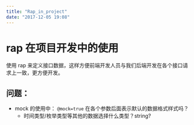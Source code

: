 ```yaml
---
title: "Rap_in_project"
date: "2017-12-05 19:08"
---
```


# rap 在项目开发中的使用

使用 rap 来定义接口数据，这样方便前端开发人员与我们后端开发在各个接口请求上一致，更方便开发。

## 问题：

- mock 的使用中： `@mock=true` 在各个参数后面表示默认的数据格式样式吗？
  - 时间类型/枚举类型等其他的数据选择什么类型？string?
